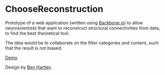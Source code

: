 # ChooseReconstruction

Prototype of a web application (written using [Backbone.js](http://backbonejs.org/)) to allow neuroscientists that want to reconstruct structural connectivities from data, to find the best theoretical tool.

The idea would be to collaborate on the filter categories and content, such that the result is not biased.

[Demo](http://olav.ilo.de/choose_reconstruction/)

Design by [Ben Hartley](http://www.subvergedesign.com/).
